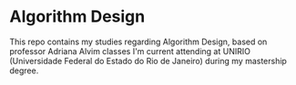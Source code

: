 # Algorithm Design

This repo contains my studies regarding Algorithm Design, based on professor Adriana Alvim classes I'm current attending at UNIRIO (Universidade Federal do Estado do Rio de Janeiro) during my mastership degree. 
